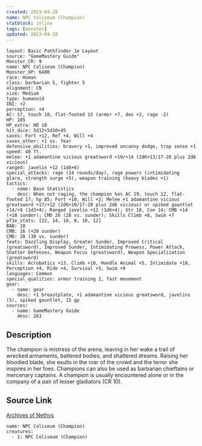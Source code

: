 ```yaml
---
created: 2023-04-28
name: NPC Coliseum (Champion)
statblock: inline
tags: [monster]
updated: 2023-04-28
---
```

```statblock
layout: Basic Pathfinder 1e Layout
source: "GameMastery Guide"
Monster_CR: 9
name: NPC Coliseum (Champion)
Monster_XP: 6400
race: Human
class: barbarian 5, fighter 5
alignment: CN
size: Medium
type: humanoid
INI: +2
perception: +4
AC: 17, touch 10, flat-footed 15 (armor +7, dex +2, rage -2)
HP: 105
HP_extra: HD 10
hit_dice: 5d12+5d10+45
saves: Fort +12, Ref +4, Will +4
saves_other: +1 vs. fear
defensive_abilities: bravery +1, improved uncanny dodge, trap sense +1
speed: 40 ft.
melee: +1 adamantine vicious greatsword +19/+14 (2d6+13/17-20 plus 2d6 vicious)
ranged: javelin +12 (1d6+6)
special_attacks: rage (14 rounds/day), rage powers (intimidating glare, strength surge +5), weapon training (heavy blades +1)
tactics:
  - name: Base Statistics
    desc: When not raging, the champion has AC 19, touch 12, flat-footed 17; hp 85; Fort +10, Will +2; Melee +1 adamantine vicious greatsword +17/+12 (2d6+10/17-20 plus 2d6 vicious) or spiked gauntlet +14/+9 (1d3+4); Ranged javelin +12 (1d6+4); Str 18, Con 14; CMB +14 (+18 sunder); CMD 26 (28 vs. sunder); Skills Climb +8, Swim +7
pf1e_stats: [22, 14, 18, 8, 10, 12]
BAB: 10
CMB: 16 (+20 sunder)
CMD: 28 (30 vs. sunder)
feats: Dazzling Display, Greater Sunder, Improved Critical (greatsword), Improved Sunder, Intimidating Prowess, Power Attack, Shatter Defenses, Weapon Focus (greatsword), Weapon Specialization (greatsword)
skills: Acrobatics +13, Climb +10, Handle Animal +5, Intimidate +18, Perception +4, Ride +4, Survival +5, Swim +9
languages: Common
special_qualities: armor training 1, fast movement
gear:
  - name: gear
    desc: +1 breastplate, +1 adamantine vicious greatsword, javelins (5), spiked gauntlet, 15 gp
sources:
  - name: GameMastery Guide
    desc: 263
```
## Description
The champion is mistress of the arena, leaving in her wake a trail of wrecked armaments, battered bodies, and shattered dreams. Raising her bloodied blade, she exults in the roar of the crowd and the terror she inspires in her foes. Champions can also be used as barbarian chieftains or mercenary captains. A champion is usually encountered alone or in the company of a pair of lesser gladiators (CR 10).
## Source Link
[Archives of Nethys](https://aonprd.com/NPCDisplay.aspx?ItemName=Coliseum%20(Champion))
```encounter-table
name: NPC Coliseum (Champion)
creatures:
  - 1: NPC Coliseum (Champion)
```
